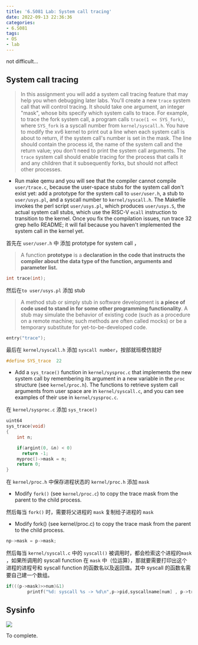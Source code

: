 ```yaml
---
title: '6.S081 Lab: System call tracing'
date: 2022-09-13 22:36:36
categories:
- 6.S081
tags:
- OS
- lab
---
```


not difficult...

<!-- more -->

## System call tracing

>  In this assignment you will add a system call tracing feature that may help you when debugging later labs. You'll create a new `trace` system call that will control tracing. It should take one argument, an integer "mask", whose bits specify which system calls to trace. For example, to trace the fork system call, a program calls `trace(1 << SYS_fork)`, where `SYS_fork` is a syscall number from `kernel/syscall.h`. You have to modify the xv6 kernel to print out a line when each system call is about to return, if the system call's number is set in the mask. The line should contain the process id, the name of the system call and the return value; you don't need to print the system call arguments. The `trace` system call should enable tracing for the process that calls it and any children that it subsequently forks, but should not affect other processes. 

- Run make qemu and you will see that the compiler cannot compile `user/trace.c`, because the user-space stubs for the system call don't exist yet: add a prototype for the system call to `user/user.h`, a stub to `user/usys.pl`, and a syscall number to `kernel/syscall.h`. The Makefile invokes the perl script `user/usys.pl`, which produces `user/usys.S`, the actual system call stubs, which use the RISC-V `ecall` instruction to transition to the kernel. Once you fix the compilation issues, run trace 32 grep hello README; it will fail because you haven't implemented the system call in the kernel yet.

首先在 `user/user.h` 中 添加  prototype for system call ，

> A function **prototype** is a **declaration in the code that instructs the compiler about the data type of the function, arguments and parameter list.**

```c
int trace(int);
```

然后在`to user/usys.pl` 添加 stub 

> A method stub or simply stub in software development is **a piece of code used to stand in for some other programming functionality**. A stub may simulate the behavior of existing code (such as a procedure on a remote machine; such methods are often called mocks) or be a temporary substitute for yet-to-be-developed code.

```c
entry("trace");
```

最后在 `kernel/syscall.h`  添加 `syscall number`，按部就班模仿就好

```c
#define SYS_trace  22
```

- Add a `sys_trace()` function in `kernel/sysproc.c` that implements the new system call by remembering its argument in a new variable in the `proc` structure (see `kernel/proc.h`). The functions to retrieve system call arguments from user space are in `kernel/syscall.c`, and you can see examples of their use in `kernel/sysproc.c`.

在 `kernel/sysproc.c` 添加 `sys_trace()`

```c
uint64
sys_trace(void)
{
    int n;

    if(argint(0, &n) < 0)
      return -1;
    myproc()->mask = n;
    return 0;
}
```

在 ` kernel/proc.h ` 中保存进程状态的 `kernel/proc.h` 添加 `mask` 

- Modify `fork()` (see `kernel/proc.c`) to copy the trace mask from the parent to the child process.

然后每当 `fork()` 时，需要将父进程的 `mask` 复制给子进程的 `mask`

- Modify fork() (see kernel/proc.c) to copy the trace mask from the parent to the child process.

```c
np->mask = p->mask;
```

然后每当 ` kernel/syscall.c ` 中的 `syscall()` 被调用时，都会检索这个进程的`mask `，如果所调用的 syscall function 在 `mask` 中（位运算），那就要需要打印出这个进程的进程号和 syscall function 的函数名以及返回值。其中 syscall 的函数名需要自己建一个数组。

```c
if(((p->mask)>>num)&1)
        printf("%d: syscall %s -> %d\n",p->pid,syscallname[num] , p->trapframe->a0);
```



## Sysinfo

![](https://raw.githubusercontent.com/Mayflyyh/picrepo/main/1663128399812.png)



To complete.

